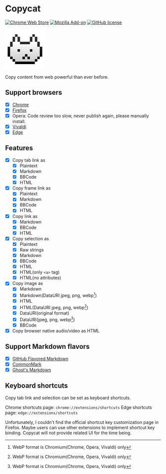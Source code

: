 # Copycat

[![Chrome Web Store](https://img.shields.io/chrome-web-store/v/jdjbiojkklnaeoanimopafmnmhldejbg.svg?maxAge=86400)](https://chrome.google.com/webstore/detail/copycat/jdjbiojkklnaeoanimopafmnmhldejbg) [![Mozilla Add-on](https://img.shields.io/amo/v/extension-copycat.svg?maxAge=864000)](https://addons.mozilla.org/firefox/addon/extension-copycat/) [![GitHub license](https://img.shields.io/badge/license-MIT-blue.svg)](https://raw.githubusercontent.com/BlackGlory/copycat/master/LICENSE)

![Copycat](https://github.com/BlackGlory/copycat/blob/master/src/assets/images/icon-128.png?raw=true)

Copy content from web powerful than ever before.

## Support browsers

- [x] [Chrome](https://chrome.google.com/webstore/detail/copycat/jdjbiojkklnaeoanimopafmnmhldejbg)
- [x] [Firefox](https://addons.mozilla.org/firefox/addon/extension-copycat/)
- [x] Opera: Code review too slow, never publish again, please manually install.
- [x] [Vivaldi](https://chrome.google.com/webstore/detail/copycat/jdjbiojkklnaeoanimopafmnmhldejbg)
- [x] [Edge](https://chrome.google.com/webstore/detail/copycat/jdjbiojkklnaeoanimopafmnmhldejbg)

## Features

- [x] Copy tab link as
  - [x] Plaintext
  - [x] Markdown
  - [x] BBCode
  - [x] HTML
- [x] Copy frame link as
  - [x] Plaintext
  - [x] Markdown
  - [x] BBCode
  - [x] HTML
- [x] Copy link as
  - [x] Markdown
  - [x] BBCode
  - [x] HTML
- [x] Copy selection as
  - [x] Plaintext
  - [x] Raw strings
  - [x] Markdown
  - [x] BBCode
  - [x] HTML
  - [x] HTML(only `<a>` tag)
  - [x] HTML(no attributes)
- [x] Copy image as
  - [x] Markdown
  - [x] Markdown(DataURI jpeg, png, webp[^1])
  - [x] HTML
  - [x] HTML(DataURI jpeg, png, webp[^1])
  - [x] DataURI(original format)
  - [x] DataURI(jpeg, png, webp[^1])
  - [x] BBCode
- [x] Copy browser native audio/video as HTML

[^1]: WebP format is Chromium(Chrome, Opera, Vivaldi) only

## Support Markdown flavors

- [x] [GitHub Flavored Markdown](https://github.github.com/gfm/)
- [x] [CommonMark](http://commonmark.org/)
- [x] [Ghost's Markdown](https://help.ghost.org/article/4-markdown-guide)

## Keyboard shortcuts

Copy tab link and selection can be set as keyboard shortcuts.

Chrome shortcuts page: `chrome://extensions/shortcuts`
Edge shortcuts page: `edge://extensions/shortcuts`

Unfortunately, I couldn't find the official shortcut key customization page in Firefox. Maybe users can use other extensions to implement shortcut key binding. Copycat will not provide related UI for the time being.
